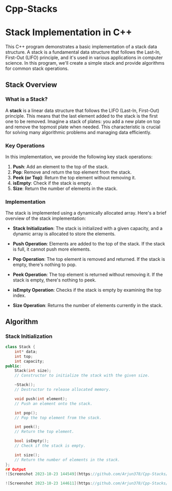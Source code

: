 # Cpp-Stacks

# Stack Implementation in C++

This C++ program demonstrates a basic implementation of a stack data structure. A stack is a fundamental data structure that follows the Last-In, First-Out (LIFO) principle, and it's used in various applications in computer science. In this program, we'll create a simple stack and provide algorithms for common stack operations.

## Stack Overview

### What is a Stack?

A **stack** is a linear data structure that follows the LIFO (Last-In, First-Out) principle. This means that the last element added to the stack is the first one to be removed. Imagine a stack of plates: you add a new plate on top and remove the topmost plate when needed. This characteristic is crucial for solving many algorithmic problems and managing data efficiently.

### Key Operations

In this implementation, we provide the following key stack operations:

1. **Push**: Add an element to the top of the stack.
2. **Pop**: Remove and return the top element from the stack.
3. **Peek (or Top)**: Return the top element without removing it.
4. **isEmpty**: Check if the stack is empty.
5. **Size**: Return the number of elements in the stack.

### Implementation

The stack is implemented using a dynamically allocated array. Here's a brief overview of the stack implementation:

- **Stack Initialization**: The stack is initialized with a given capacity, and a dynamic array is allocated to store the elements.

- **Push Operation**: Elements are added to the top of the stack. If the stack is full, it cannot push more elements.

- **Pop Operation**: The top element is removed and returned. If the stack is empty, there's nothing to pop.

- **Peek Operation**: The top element is returned without removing it. If the stack is empty, there's nothing to peek.

- **isEmpty Operation**: Checks if the stack is empty by examining the top index.

- **Size Operation**: Returns the number of elements currently in the stack.

## Algorithm

### Stack Initialization

```cpp
class Stack {
    int* data;
    int top;
    int capacity;
public:
    Stack(int size);
    // Constructor to initialize the stack with the given size.

    ~Stack();
    // Destructor to release allocated memory.

    void push(int element);
    // Push an element onto the stack.

    int pop();
    // Pop the top element from the stack.

    int peek();
    // Return the top element.

    bool isEmpty();
    // Check if the stack is empty.

    int size();
    // Return the number of elements in the stack.
};
## Output
![Screenshot 2023-10-23 144549](https://github.com/Arjun378/Cpp-Stacks/assets/74441883/2df5aa9c-b418-4d2c-a493-3f05bf7d5129)

![Screenshot 2023-10-23 144611](https://github.com/Arjun378/Cpp-Stacks/assets/74441883/02b1773a-d1ff-4df1-9e85-4cf78abd8dfd)
